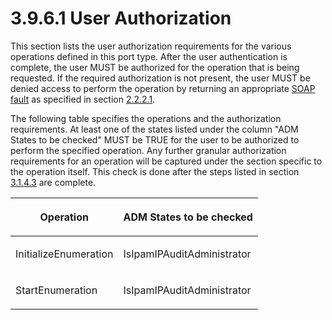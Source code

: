 <html dir="LTR" xmlns:mshelp="http://msdn.microsoft.com/mshelp" xmlns:ddue="http://ddue.schemas.microsoft.com/authoring/2003/5" xmlns:xlink="http://www.w3.org/1999/xlink" xmlns:tool="http://www.microsoft.com/tooltip">
 <body>
 <div id="header">
 <h1 class="heading">3.9.6.1 User Authorization</h1>
 </div>
 <div id="mainSection">
 <div id="mainBody">
 <div id="allHistory" class="saveHistory"></div>
 <div id="sectionSection0" class="section" name="collapseableSection">
 

<p>This section lists the user authorization requirements for
the various operations defined in this port type. After the user authentication
is complete, the user MUST be authorized for the operation that is being
requested. If the required authorization is not present, the user MUST be
denied access to perform the operation by returning an appropriate <a href="21b4a631-8f28-420f-822f-c5f879d5046e.md#gt_ec8728a8-1a75-426f-8767-aa1932c7c19f">SOAP fault</a> as specified in
section <a href="a90ad88d-2468-4ac1-bbb9-8f921d15bbc8.md">2.2.2.1</a>.</p>

<p>The following table specifies the operations and the
authorization requirements. At least one of the states listed under the column
&quot;ADM States to be checked&quot; MUST be TRUE for the user to be authorized
to perform the specified operation. Any further granular authorization
requirements for an operation will be captured under the section specific to
the operation itself. This check is done after the steps listed in section <a href="38d575e6-46e1-4de4-8ab2-ab1eb985a101.md">3.1.4.3</a> are complete.</p>

<table>
 <thead>
 <tr>
 <th>
 <p>Operation</p>
 </th>
 <th>
 <p>ADM States to be checked</p>
 </th>
 </tr>
 </thead>
 <tr>
 <td>
 <p>InitializeEnumeration</p>
 </td>
 <td>
 <p>IsIpamIPAuditAdministrator</p>
 </td>
 </tr>
 <tr>
 <td>
 <p>StartEnumeration</p>
 </td>
 <td>
 <p>IsIpamIPAuditAdministrator</p>
 </td>
 </tr>
</table>

<p> </p>


 </div>
 </div>
 </div>
 </body>
</html>